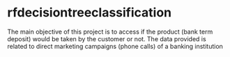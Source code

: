 # rfdecisiontreeclassification
The main objective of this project is to access if the product (bank term deposit) would be taken by the customer or not. The data provided is related to direct marketing campaigns (phone calls) of a banking institution
